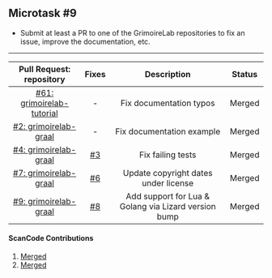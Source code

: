 ## Microtask #9

- Submit at least a PR to one of the GrimoireLab repositories to fix an issue, improve the documentation, etc.

<hr>

| Pull Request: repository |  Fixes  | Description | Status |
| :---------------: | :---------------: | :---------------: | :---------------: |
| [#61: grimoirelab-tutorial](https://github.com/chaoss/grimoirelab-tutorial/pull/61) | - |Fix documentation typos | Merged |
| [#2: grimoirelab-graal](https://github.com/chaoss/grimoirelab-graal/pull/2) | - | Fix documentation example  |   Merged |
| [#4: grimoirelab-graal](https://github.com/chaoss/grimoirelab-graal/pull/4) | [#3](https://github.com/chaoss/grimoirelab-graal/issues/3) | Fix failing tests      |    Merged |
| [#7: grimoirelab-graal](https://github.com/chaoss/grimoirelab-graal/pull/7) | [#6](https://github.com/chaoss/grimoirelab-graal/issues/6) | Update copyright dates under license | Merged |
| [#9: grimoirelab-graal](https://github.com/chaoss/grimoirelab-graal/pull/9) | [#8](https://github.com/chaoss/grimoirelab-graal/issues/8) |  Add support for Lua & Golang via Lizard version bump | Merged |


#### ScanCode Contributions

1. [Merged](https://github.com/nexB/scancode-toolkit/commits?author=inishchith)
2. [Merged](https://github.com/inishchith/scancode-toolkit/commits?author=inishchith)